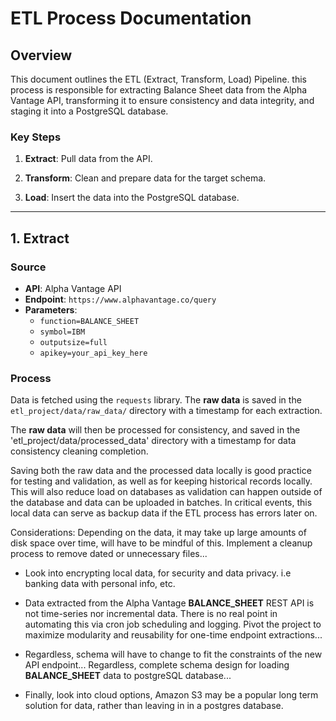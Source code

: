 # ETL Process Documentation

## Overview
This document outlines the ETL (Extract, Transform, Load) Pipeline.	
this process is responsible for extracting Balance Sheet data from the Alpha Vantage API, transforming it to ensure consistency and data integrity, and staging it into a PostgreSQL database. 

### Key Steps
1. **Extract**: Pull data from the API.

2. **Transform**: Clean and prepare data for the target schema.

3. **Load**: Insert the data into the PostgreSQL database.

---

## 1. Extract

### Source
- **API**: Alpha Vantage API
- **Endpoint**: `https://www.alphavantage.co/query`
- **Parameters**: 
  - `function=BALANCE_SHEET`
  - `symbol=IBM`
  - `outputsize=full`
  - `apikey=your_api_key_here`

### Process
Data is fetched using the `requests` library. The **raw data** is saved in the `etl_project/data/raw_data/` directory with a timestamp for each extraction.

The **raw data** will then be processed for consistency, and saved in the 'etl_project/data/processed_data' directory with a timestamp for data consistency cleaning completion.

Saving both the raw data and the processed data locally is good practice for testing and validation, as well as for keeping historical records locally. This will also reduce load on databases as validation can happen outside of the database and data can be uploaded in batches. In critical events, this local data can serve as backup data if the ETL process has errors later on.

Considerations: Depending on the data, it may take up large amounts of disk space over time, will have to be mindful of this. Implement a cleanup process to remove dated or unnecessary files...

- Look into encrypting local data, for security and data privacy. i.e banking data with personal info, etc.

- Data extracted from the Alpha Vantage **BALANCE_SHEET** REST API is not time-series nor incremental data. There is no real point in automating this via cron job scheduling and logging. Pivot the project to maximize modularity and reusability for one-time endpoint extractions...

- Regardless, schema will have to change to fit the constraints of the new API endpoint... Regardless, complete schema design for loading **BALANCE_SHEET** data to postgreSQL database...

- Finally, look into cloud options, Amazon S3 may be a popular long term solution for data, rather than leaving in in a postgres database.